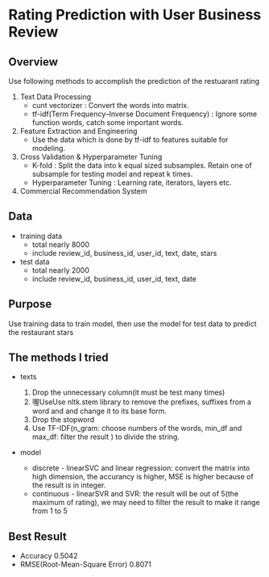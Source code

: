 # Rating Prediction with User Business Review

## Overview
Use following methods to accomplish the prediction of the restuarant rating
1. Text Data Processing
	* cunt vectorizer : Convert the words into matrix.
	* tf-idf(Term Frequency–Inverse Document Frequency) : Ignore some function words, catch some important words.
2. Feature Extraction and Engineering
	* Use the data which is done by tf-idf to features suitable for modeling.
3. Cross Validation & Hyperparameter Tuning
	* K-fold :  Split the data into k equal sized subsamples. Retain one of subsample for testing model and repeat k times.
	* Hyperparameter Tuning : Learning rate, iterators, layers etc.
4. Commercial Recommendation System

## Data
* training data
	* total nearly 8000
	* include review_id, business_id, user_id, text, date, stars
* test data
	* total nearly 2000
	* include review_id, business_id, user_id, text, date

## Purpose
Use training data to train model, then use the model for test data to predict the restaurant stars

## The methods I tried
* texts
	1. Drop the unnecessary column(it must be test many times)
	2.  喔UseUse nltk.stem library to remove the prefixes, suffixes from a word and and change it to its base form.
	3. Drop the stopword 
	4. Use TF-IDF(n_gram: choose numbers of the words, min_df and max_df: filter the result ) to divide the string.

* model
	* discrete - linearSVC and linear regression: convert the matrix into high dimension, the accurancy is higher, MSE is higher because of the result is in integer.
	* continuous -  linearSVR and SVR: the result will be out of 5(the maximum of rating), we may need to filter the result to make it range from 1 to 5
	
## Best Result
* Accuracy 0.5042
* RMSE(Root-Mean-Square Error) 0.8071